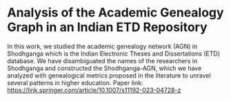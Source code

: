 # Analysis of the Academic Genealogy Graph in an Indian ETD Repository
In this work, we studied the academic genealogy network (AGN) in Shodhganga which is the Indian Electronic Theses and Dissertations (ETD) database. We have disambiguated the names of the researchers
in Shodhganga and constructed the Shodhganga-AGN, which we have analyzed with genealogical
metrics proposed in the literature to unravel several patterns in higher education.
Paper link: https://link.springer.com/article/10.1007/s11192-023-04728-z

